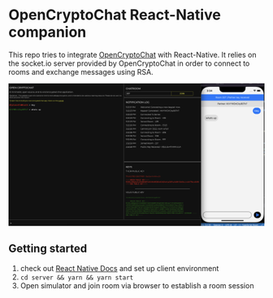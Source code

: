 # OpenCryptoChat React-Native companion

This repo tries to integrate [OpenCryptoChat](https://github.com/triestpa/Open-Cryptochat) with React-Native.
It relies on the socket.io server provided by OpenCryptoChat in order to connect to rooms and exchange messages using RSA.

![Screenshot](https://github.com/mchl18/ReactNativeOpenCryptochat/blob/main/client/demo.png)


## Getting started

1. check out [React Native Docs](https://reactnative.dev/docs/environment-setup) and set up client environment
2. `cd server && yarn && yarn start`
3. Open simulator and join room via browser to establish a room session

